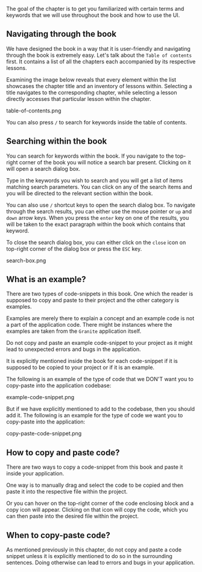 The goal of the chapter is to get you familiarized with certain terms and
keywords that we will use throughout the book and how to use the UI.

## Navigating through the book

We have designed the book in a way that it is user-friendly and navigating
through the book is extremely easy. Let's talk about the `Table of contents`
first. It contains a list of all the chapters each accompanied by its 
respective lessons.

Examining the image below reveals that every element within the list showcases 
the chapter title and an inventory of lessons within. Selecting a title 
navigates to the corresponding chapter, while selecting a lesson directly 
accesses that particular lesson within the chapter.

<image>table-of-contents.png</image>

You can also press `/` to search for keywords inside the
table of contents.

## Searching within the book

You can search for keywords within the book. If you navigate to the top-right
corner of the book you will notice a search bar present. Clicking on it will
open a search dialog box.

Type in the keywords you wish to search and you will get a list of items
matching search parameters. You can click on any of the search items and you
will be directed to the relevant section within the book.

You can also use `/` shortcut keys to open the search
dialog box. To navigate through the search results, you can either use the mouse
pointer or `up` and `down` arrow keys. When you press the `enter` key on one of
the results, you will be taken to the exact paragraph within the book which
contains that keyword.

To close the search dialog box, you can either click on the `close` icon on
top-right corner of the dialog box or press the `ESC` key.

<image>search-box.png</image>

## What is an example?

There are two types of code-snippets in this book. One which the reader is
supposed to copy and paste to their project and the other category is examples.

Examples are merely there to explain a concept and an example code is not a part
of the application code. There might be instances where the examples are taken
from the `Granite` application itself.

Do not copy and paste an example code-snippet to your project as it might lead
to unexpected errors and bugs in the application.

It is explicitly mentioned inside the book for each code-snippet if it is
supposed to be copied to your project or if it is an example.

The following is an example of the type of code that we DON'T want you to
copy-paste into the application codebase:

<image>example-code-snippet.png</image>

But if we have explicitly mentioned to add to the codebase, then you should add
it. The following is an example for the type of code we want you to copy-paste
into the application:

<image>copy-paste-code-snippet.png</image>

## How to copy and paste code?

There are two ways to copy a code-snippet from this book and paste it inside
your application.

One way is to manually drag and select the code to be copied and then paste it
into the respective file within the project.

Or you can hover on the top-right corner of the code enclosing block and a copy
icon will appear. Clicking on that icon will copy the code, which you can then
paste into the desired file within the project.

## When to copy-paste code?

As mentioned previously in this chapter, do not copy and paste a code snippet
unless it is explicitly mentioned to do so in the surrounding sentences. Doing
otherwise can lead to errors and bugs in your application.
